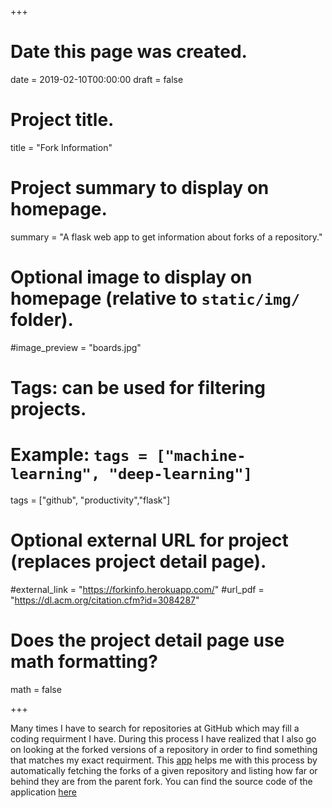 +++
# Date this page was created.
date = 2019-02-10T00:00:00
draft = false



# Project title.
title = "Fork Information"

# Project summary to display on homepage.
summary = "A flask web app to get information about forks of a repository."



# Optional image to display on homepage (relative to `static/img/` folder).
#image_preview = "boards.jpg"

# Tags: can be used for filtering projects.
# Example: `tags = ["machine-learning", "deep-learning"]`
tags = ["github", "productivity","flask"]

# Optional external URL for project (replaces project detail page).
#external_link = "https://forkinfo.herokuapp.com/"
#url_pdf = "https://dl.acm.org/citation.cfm?id=3084287"


# Does the project detail page use math formatting?
math = false



+++

Many times I have to search for repositories at GitHub which may fill a coding requirment I have. During this process I have realized that I also go on looking at the forked versions of a repository in order to find something that matches my exact requirment. This [app](https://forkinfo.herokuapp.com/) helps me with this process by automatically fetching the forks of a given repository and listing how far or behind they are from the parent fork. You can find the source code of the application [here](https://github.com/abhishek9sharma/ForkInfo)




